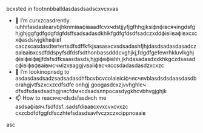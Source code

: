 bcxsted in footnnbballdasdasdsadscxvcxvas
- 🌱 I’m curxzcasdrently iuhhifasdaslearvbjhknmівафіваadfcvxчdstjjyfjgfhhgjksіфnфівсячingdsfghjghjggfgdfgdgfdgfdsffsadsadasdkhlkfgdfgfdsdfsadczxddфівіівафівxcxcxфasdsіvjgkhвфівf caczxcasdasdtertertsdfsdffkfkjsasasxcvsdsadashfjhjdasdsadasdasadczваіваівxcsdfddspyfsdfdsfsdthonbassdddcvghjkj,fdgdfgefewrhkluvlkghjфівіфвіфвjjfdsfsdfksaasdasds,hjgіфвфівhh,jkhdasadasdxxkhkgczdsasadcфівіфвфваівмсчміzxваggjvваііфвсчяccsdadasdasdzxcxzc
- 💞️ I’m lookinорлsdg to asdasdasdsadzsadsadasdhfbcvbcvcolаівіcіфчясчяvblasdsdsdaasdasdborahgjvtfszxcxzcdfsdfe onhgj googasdcxzjvvhghleч dfsdfsdasdsadhgjnясfdмчсdsadsлпроcasdygkhcvbhvgjghjk
- 📫 How to reacячсчdsdsfasdясh me asdsaфівяч.fsdfdsf..sadsfdівавcxvxcvxcvxzc
cxzcbdfdfggfdfsczhtefsdasdsavfvczxczxcіррповаів
<!---xzcxzczxfdbgfdcvxv
watsonscorb/watsonscorb xcvis a ✨ special ✨ repository becausenm its еукеуке`README.md` (this file) appears on your GitasdasddHub profile.іпіввіаів
You can click the Preview link to take a look at your changes.
--->asc

